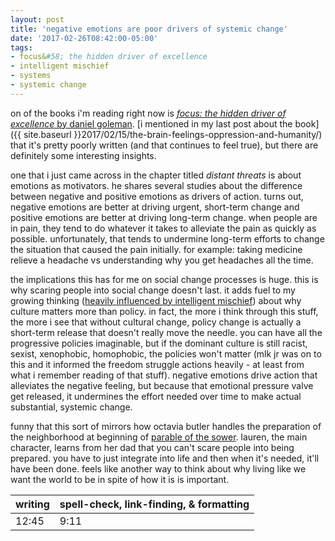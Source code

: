 ```yaml
---
layout: post
title: 'negative emotions are poor drivers of systemic change'
date: '2017-02-26T08:42:00-05:00'
tags:
- focus&#58; the hidden driver of excellence
- intelligent mischief
- systems
- systemic change
---
```


on of the books i'm reading right now is [_focus: the hidden driver of excellence_ by daniel goleman](https://www.goodreads.com/book/show/17349126-focus?from_search=true). [i mentioned in my last post about the book]({{ site.baseurl }}2017/02/15/the-brain-feelings-oppression-and-humanity/) that it's pretty poorly written (and that continues to feel true), but there are definitely some interesting insights. 

one that i just came across in the chapter titled _distant threats_ is about emotions as motivators. he shares several studies about the difference between negative and positive emotions as drivers of action. turns out, negative emotions are better at driving urgent, short-term change and positive emotions are better at driving long-term change. when people are in pain, they tend to do whatever it takes to alleviate the pain as quickly as possible. unfortunately, that tends to undermine long-term efforts to change the situation that caused the pain initially. for example: taking medicine relieve a headache vs understanding why you get headaches all the time.

the implications this has for me on social change processes is huge. this is why scaring people into social change doesn't last. it adds fuel to my growing thinking ([heavily influenced by intelligent mischief](http://www.intelligentmischief.com/blog/2017/1/3/love-liberation-liming-10-tips-for-culture-shifting-from-2016#comments-outer-wrapper=)) about why culture matters more than policy. in fact, the more i think through this stuff, the more i see that without cultural change, policy change is actually a short-term release that doesn't really move the needle. you can have all the progressive policies imaginable, but if the dominant culture is still racist, sexist, xenophobic, homophobic, the policies won't matter (mlk jr was on to this and it informed the freedom struggle actions heavily - at least from what i remember reading of that stuff). negative emotions drive action that alleviates the negative feeling, but because that emotional pressure valve get released, it undermines the effort needed over time to make actual substantial, systemic change.

funny that this sort of mirrors how octavia butler handles the preparation of the neighborhood at beginning of [parable of the sower](https://www.goodreads.com/book/show/52397.Parable_of_the_Sower?ac=1&from_search=true). lauren, the main character, learns from her dad that you can't scare people into being prepared. you have to just integrate into life and then when it's needed, it'll have been done. feels like another way to think about why living like we want the world to be in spite of how it is is important.

<table>
	<thead>
		<tr>
			<th>writing</th>
			<th>spell-check, link-finding, & formatting</th>
		</tr>
	</thead>
	<tbody>
		<tr>
			<td>12:45</td>
			<td>9:11</td>
		</tr>
	</tbody>
</table>